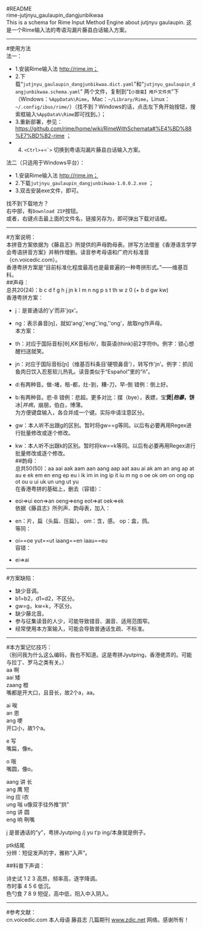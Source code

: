 #README  
rime-jutjnyu_gaulaupin_dangjunbikwaa  
This is a schema for Rime Input Method Engine about jutjnyu gaulaupin. 这是一个Rime输入法的粤语沟漏片藤县白话输入方案。  
  
-----------------------------------  
#使用方法  
法一：  
- 1.安装Rime输入法 http://rime.im；  
- 2.下载“`jutjnyu_gaulaupin_dangjunbikwaa.dict.yaml`”和“`jutjnyu_gaulaupin_dangjunbikwaa.schema.yaml`” 两个文件，复制到“`【小狼毫】用戶文件夾`”下（Windows：`%AppData%\Rime`，Mac：`~/Library/Rime`，Linux：`~/.config/ibus/rime/`）（找不到？Windows的话，点击左下角开始按钮，搜索框输入`%AppData%\Rime`即可找到。）；  
- 3.重新部署，参见：https://github.com/rime/home/wiki/RimeWithSchemata#%E4%BD%88%E7%BD%B2-rime ；  
- 4. `<Ctrl>`+``<`>`` 切换到粤语沟漏片藤县白话输入方案。  
  
法二（只适用于Windows平台）：  
- 1.安装Rime输入法 http://rime.im；  
- 2.下载`jutjnyu_gaulaupin_dangjunbikwaa-1.0.0.2.exe` ；  
- 3.双击安装exe文件，即可。  
  
  
找不到下载地方？  
右中部，有`Download ZIP`按钮。  
或者，右键点击最上面的文件名，链接另存为，即可弹出下载对话框。  
  
  
-----------------------------------  
#方案说明：  
本拼音方案依据为《藤县志》所提供的声母韵母表。拼写方法借鉴《香港语言学学会粤语拼音方案》并稍作增删。读音参考母语和广府片标准音（cn.voicedic.com）。  
香港粤拼方案是“目前标准化程度最高也是最普遍的一种粤拼形式。”——维基百科。  
##声母：  
总共20(24)：b c d f g h j jn k l m n ng p s t th w z 0 (+ b d gw kw)  
香港粤拼方案：  
-  j：是普通话的'y'而非'jqx'。  
-  ng：表示鼻音[ŋ]，就如'ang','eng','ing,''ong'，故取ng作声母。  
本方案：  
-  th：对应于国际音标[θ],KK音标/θ/，取英语(think)前2字符th。例字：锁心想醒扫送就笑。  
-  jn：对应于国际音标[ɲ]（维基百科条目‘硬颚鼻音’），转写作'jn'。例字：抓闰鱼肉日饮入忍惹软儿热乳。读音类似于“Español”里的“ñ”。  
  
-  d:有两种音。做-堵，租-都，灶-到，糟-刀，早-倒 错例：倒上好。  
-  b:有两种音。悲-B  错例：悲超。更多对比：摆（bye），表嫖，宝**煲|*抱暴*，饼**冰|*并病*，崩朋，伯白，博薄。  
    为方便键盘输入，各合并成一个键。实际中请注意区分。  
-  gw：本人听不出跟g的区别。暂时将gw==g等同。以后有必要再用Regex进行批量修改或逐个修改。  
-  kw：本人听不出跟k的区别。暂时将kw==k等同。以后有必要再用Regex进行批量修改或逐个修改。  
##韵母：  
总共50(50)：aa aai aak aam aan aang aap aat aau ai ak am an ang ap at au e ek em en eng ep eu i ik im in ing ip it iu m ng o oe ok om on ong op ot ou u ui uk un ung ut yu  
在香港粤拼的基础上，删去（容错）：  
-  eoi=>ui eon=>an oeng=>eng eot=>at oek=>ek  
依据《藤县志》所列声、韵母表，加入：  
-  en：片，扁（头扁、压扁）。 om：含，感。 op：盒，鸽。  
等同：  
-  oi==oe yut==ut iaang==en iaau==eu  
容错：  
-  ei=>ai  
  
-----------------------------------  
#方案缺陷：  
- 缺少音调。  
- b1=b2，d1=d2，不区分。  
- gw=g，kw=k，不区分。  
- 缺少藤北音。  
- 参与征集读音的人少，可能导致错音、漏音、适用范围窄。  
- 经常使用本方案输入，可能会导致普通话生疏、不标准。  
  
-----------------------------------  
#本方案记忆技巧：  
（别问我为什么这么编码，我也不知道。这是粤拼Jyutping，香港佬弄的。可能与拉丁、罗马之类有关。）  
 aa   啊  
 aai  矮  
zaang 橙  
嘴都是开大口，且音长，故2个a，aa。  
  
ai  唉  
an  恩  
ang 哽  
开口小，故1个a。  
  
e 写  
嘴扁，像e。  
  
o 哦  
嘴圆，像o。  
  
aang 讲 长  
 ang 鹰 短  
 ing 应 i衣  
 ung 嗡 u像双手往外推“拱”  
 ong 讲 圆  
 eng 响 咧嘴  
  
j 是普通话的“y”，粤拼Jyutping /j yu t‘p ing/本身就是例子。  
  
ptk结尾  
分辨：短促发声的字，雅称“入声”。  
  
  
##科普下声调：  
  
诗史试 1 2 3 高昂，频率高，逐字降调。  
市时事 4 5 6 低沉。  
色勺食 7 8 9 短促，高中低，阳入中入阴入。  
  
-----------------------------------  
#参考文献：  
cn.voicedic.com 本人母语 藤县志 几篇期刊 www.zdic.net 网络。感谢所有！  